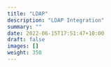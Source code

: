 ```yaml
---
title: "LDAP"
description: "LDAP Integration"
summary: ""
date: 2022-06-15T17:51:47+10:00
draft: false
images: []
weight: 350
---
```

